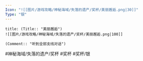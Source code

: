 ```yaml
---
Icon: "![[图片/游戏攻略/神秘海域/失落的遗产/奖杯/美丽邂逅.png|30]]"
Type: "银"
---
```

```ad-common-silver-trophy
title: (Title:: "美丽邂逅")
![[图片/游戏攻略/神秘海域/失落的遗产/奖杯/美丽邂逅.png|100]]

(Comment:: "听到全部支线对话")
```

#神秘海域/失落的遗产/奖杯 #奖杯 #奖杯/银
